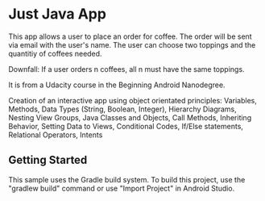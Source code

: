 Just Java App
===================================

This app allows a user to place an order for coffee. The order will be sent via email with the user's name. The user can choose two toppings and the quantitiy of coffees needed.

Downfall: If a user orders n coffees, all n must have the same toppings.

It is from a Udacity course in the Beginning Android Nanodegree. 

Creation of an interactive app using object orientated principles: Variables, Methods, Data Types (String, Boolean, Integer), Hierarchy Diagrams, Nesting View Groups, Java Classes and Objects, Call Methods, Inheriting Behavior, Setting Data to Views, Conditional Codes, If/Else statements, Relational Operators, Intents


Getting Started
---------------

This sample uses the Gradle build system. To build this project, use the
"gradlew build" command or use "Import Project" in Android Studio.
